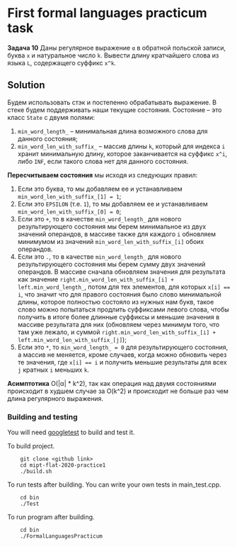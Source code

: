 # First formal languages practicum task
**Задача 10** Даны регулярное выражение `α` в обратной польской записи, буква `x` и натуральное число `k`. Вывести длину кратчайшего слова из
языка `L`, содержащего суффикс `x^k`.


## Solution 

Будем использовать стэк и постепенно обрабатывать выражение. В стеке будем поддерживать наши текущие состояния.
Состояние – это класс `State` с двумя полями:
1. `min_word_length_` – минимальная длина возможного слова для данного состояния;
2. `min_word_len_with_suffix_` – массив длины `k`, который для индекса `i` хранит минимальную длину, 
которое заканчивается на суффикс `x^i`, либо `INF`, если такого слова нет для данного состояния.

**Пересчитываем состояния** мы исходя из следующих правил:
1. Если это буква, то мы добавляем ее и устанавливаем `min_word_len_with_suffix_[1] = 1`;
2. Если это `EPSILON` (т.е. `1`), то мы добавляем ее и устанавливаем `min_word_len_with_suffix_[0] = 0`;
3. Если это `+`, то в качестве `min_word_length_` для нового результирующего состояния мы берем минимальное из двух значений операндов,
 в массиве также для каждого `i` обновляем минимумом из значений `min_word_len_with_suffix_[i]` обоих операндов.
4. Если это `.`, то в качестве `min_word_length_` для нового результирующего состояния мы берем сумму двух значений операндов.
В массиве сначала обновляем значения для результата как значение `right.min_word_len_with_suffix_[i] + left.min_word_length_`, 
потом для тех элементов, для которых `x[i] == i`, что значит что для правого состояния было слово минимальной длины, 
которое полностью состояло из нужных нам букв, такое слово можно попытаться продлить суффиксами левого слова, чтобы получить в 
итоге более длинные суффиксы и меньшие значения в массиве результата для них (обновляем через минимум того, что там уже лежало, 
и суммой `right.min_word_len_with_suffix_[i] + left.min_word_len_with_suffix_[j]`);
5. Если это `*`, то `min_word_length_ = 0` для результирующего состояния, а массив не меняется, кроме случаев, 
когда можно обновить через те значения, где `x[i] == i` и получить меньшие результаты для всех `j` кратных `i` меньших `k`.

**Асимптотика** O(|α| * k^2), так как операция над двумя состояниями происходит в худшем случае за O(k^2) и происходит не больше раз чем длина регулярного выражения.


### Building and testing
You will need [googletest](https://medium.com/@alexanderbussan/getting-started-with-google-test-on-os-x-a07eee7ae6dc) 
to build and test it.

To build project.
````
    git clone <github link>
    cd mipt-flat-2020-practice1
    ./build.sh
````

To run tests after building. You can write your own tests in main_test.cpp.
````
    cd bin
    ./Test
````
To run program after building.
````
    cd bin
    ./FormalLanguagesPracticum
````

 